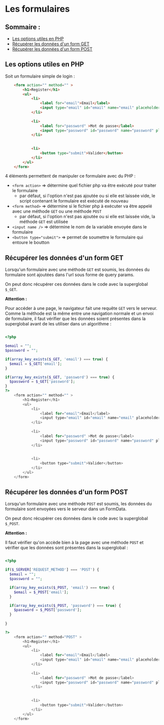 # Les formulaires

## Sommaire :

- [Les options utiles en PHP](#les-options-utiles-en-php)
- [Récupérer les données d'un form GET](#récupérer-les-données-dun-form-get)
- [Récupérer les données d'un form POST](#récupérer-les-données-dun-form-post)

## Les options utiles en PHP

Soit un formulaire simple de login :

```html
    <form action="" method="" >
        <h1>Register</h1>
        <ul>
            <li>
                <label for="email">Email</label>
                <input type="email" id="email" name="email" placeholder="Votre email" />
            </li>
        
            <li>
                <label for="password" >Mot de passe</label>
                <input type="password" id="password" name="password" placeholder="Mot de passe" />
            </li>
            
            
            <li>
                <button type="submit">Valider</button>
            </li>
        </ul>
    </form>

```

4 éléments permettent de manipuler ce formulaire avec du PHP :

- `<form action>` => détermine quel fichier php va être exécuté pour traiter le formulaire
  - par défaut, si l'option n'est pas ajoutée ou si elle est laissée vide, le script contenant le formulaire est exécuté de nouveau
- `<form method>` => détermine si le fichier php à exécuter va être appelé avec une méthode `GET` ou une méthode `POST`
  - par défaut, si l'option n'est pas ajoutée ou si elle est laissée vide, la méthode `GET` est utilisée
- `<input name />` => détermine le nom de la variable envoyée dans le formulaire
- `<button type="submit">` => permet de soumettre le formulaire qui entoure le boutton

## Récupérer les données d'un form GET

Lorsqu'un formulaire avec une méthode `GET` est soumis, les données du formulaire sont ajoutées dans l'url sous forme de query params.

On peut donc récupérer ces données dans le code avec la superglobal `$_GET`.

**Attention :**

Pour accéder à une page, le navigateur fait une requête `GET` vers le serveur. Comme la méthode est la même entre une navigation normale et un envoi de formulaire, il faut vérifier que les données soient présentes dans la superglobal avant de les utiliser dans un algorithme :

```php

<?php

$email = "";
$password = "";

if(array_key_exists($_GET, 'email') === true) {
  $email = $_GET['email'];
}

if(array_key_exists($_GET, 'password') === true) {
  $password = $_GET['password'];
}
?>
    <form action="" method="" >
        <h1>Register</h1>
        <ul>
            <li>
                <label for="email">Email</label>
                <input type="email" id="email" name="email" placeholder="Votre email" />
            </li>
        
            <li>
                <label for="password" >Mot de passe</label>
                <input type="password" id="password" name="password" placeholder="Mot de passe" />
            </li>
            
            
            <li>
                <button type="submit">Valider</button>
            </li>
        </ul>
    </form>
```

## Récupérer les données d'un form POST

Lorsqu'un formulaire avec une méthode `POST` est soumis, les données du formulaire sont envoyées vers le serveur dans un FormData.

On peut donc récupérer ces données dans le code avec la superglobal `$_POST`.

**Attention :**

Il faut vérifier qu'on accède bien à la page avec une méthode `POST` et vérifier que les données sont présentes dans la superglobal :

```php

<?php

if($_SERVER['REQUEST_METHOD'] === 'POST') {
  $email = "";
  $password = "";

  if(array_key_exists($_POST, 'email') === true) {
    $email = $_POST['email'];
  }

  if(array_key_exists($_POST, 'password') === true) {
    $password = $_POST['password'];
  }
  
}

?>
    <form action="" method="POST" >
        <h1>Register</h1>
        <ul>
            <li>
                <label for="email">Email</label>
                <input type="email" id="email" name="email" placeholder="Votre email" />
            </li>
        
            <li>
                <label for="password" >Mot de passe</label>
                <input type="password" id="password" name="password" placeholder="Mot de passe" />
            </li>
            
            
            <li>
                <button type="submit">Valider</button>
            </li>
        </ul>
    </form>
```
